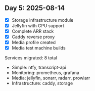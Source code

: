 ## Day 5: 2025-08-14
- [x] Storage infrastructure module
- [x] Jellyfin with GPU support
- [x] Complete ARR stack
- [x] Caddy reverse proxy
- [x] Media profile created
- [x] Media test machine builds

Services migrated: 8 total
- Simple: ntfy, transcript-api
- Monitoring: prometheus, grafana
- Media: jellyfin, sonarr, radarr, prowlarr
- Infrastructure: caddy, storage
